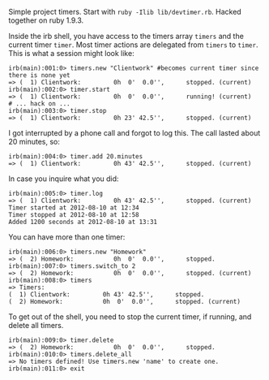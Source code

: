 Simple project timers. Start with `ruby -Ilib lib/devtimer.rb`.
Hacked together on ruby 1.9.3.

Inside the irb shell, you have access to the timers array `timers` and
the current timer `timer`. Most timer actions are delegated from `timers` to
`timer`. This is what a session might look like:

    irb(main):001:0> timers.new "Clientwork" #becomes current timer since there is none yet
    => (  1) Clientwork:         0h  0'  0.0'',      stopped. (current)
    irb(main):002:0> timer.start
    => (  1) Clientwork:         0h  0'  0.0'',      running! (current)
    # ... hack on ...
    irb(main):003:0> timer.stop
    => (  1) Clientwork:         0h 23' 42.5'',      stopped. (current)

I got interrupted by a phone call and forgot to log this.
The call lasted about 20 minutes, so:

    irb(main):004:0> timer.add 20.minutes
    => (  1) Clientwork:         0h 43' 42.5'',      stopped. (current)

In case you inquire what you did:

    irb(main):005:0> timer.log
    => (  1) Clientwork:         0h 43' 42.5'',      stopped. (current)
    Timer started at 2012-08-10 at 12:34
    Timer stopped at 2012-08-10 at 12:58
    Added 1200 seconds at 2012-08-10 at 13:31

You can have more than one timer:

    irb(main):006:0> timers.new "Homework"
    => (  2) Homework:           0h  0'  0.0'',      stopped.
    irb(main):007:0> timers.switch_to 2
    => (  2) Homework:           0h  0'  0.0'',      stopped. (current)
    irb(main):008:0> timers
    => Timers:
    (  1) Clientwork:         0h 43' 42.5'',      stopped.
    (  2) Homework:           0h  0'  0.0'',      stopped. (current)

To get out of the shell, you need to stop the current timer, if running, and
delete all timers.

    irb(main):009:0> timer.delete
    => (  2) Homework:           0h  0'  0.0'',      stopped.
    irb(main):010:0> timers.delete_all
    => No timers defined! Use timers.new 'name' to create one.
    irb(main):011:0> exit
